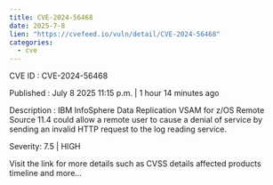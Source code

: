 ```yaml
--- 
title: CVE-2024-56468
date: 2025-7-8
lien: "https://cvefeed.io/vuln/detail/CVE-2024-56468"
categories:
  - cve
---
```


CVE ID : CVE-2024-56468

Published :  July 8
2025
11:15 p.m. | 1 hour
14 minutes ago

Description : IBM InfoSphere Data Replication VSAM for z/OS Remote Source 11.4 could allow a remote user to cause a denial of service by sending an invalid HTTP request to the log reading service.

Severity: 7.5 | HIGH

Visit the link for more details
such as CVSS details
affected products
timeline
and more...
